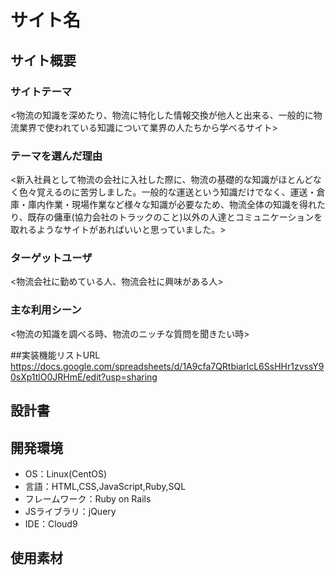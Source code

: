 # サイト名<logistics club>

## サイト概要
### サイトテーマ
<物流の知識を深めたり、物流に特化した情報交換が他人と出来る、一般的に物流業界で使われている知識について業界の人たちから学べるサイト>

### テーマを選んだ理由
<新入社員として物流の会社に入社した際に、物流の基礎的な知識がほとんどなく色々覚えるのに苦労しました。一般的な運送という知識だけでなく、運送・倉庫・庫内作業・現場作業など様々な知識が必要なため、物流全体の知識を得れたり、既存の傭車(協力会社のトラックのこと)以外の人達とコミュニケーションを取れるようなサイトがあればいいと思っていました。>

### ターゲットユーザ
<物流会社に勤めている人、物流会社に興味がある人>

### 主な利用シーン
<物流の知識を調べる時、物流のニッチな質問を聞きたい時>

##実装機能リストURL
https://docs.google.com/spreadsheets/d/1A9cfa7QRtbiarlcL6SsHHr1zvssY90sXp1tlO0JRHmE/edit?usp=sharing

## 設計書


## 開発環境
- OS：Linux(CentOS)
- 言語：HTML,CSS,JavaScript,Ruby,SQL
- フレームワーク：Ruby on Rails
- JSライブラリ：jQuery
- IDE：Cloud9

## 使用素材